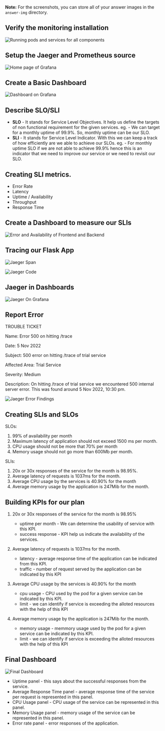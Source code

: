 **Note:** For the screenshots, you can store all of your answer images in the `answer-img` directory.

## Verify the monitoring installation
![Running pods and services for all components](answer-img/pods-svc.png?raw=true)

## Setup the Jaeger and Prometheus source
![Home page of Grafana](answer-img/grafana-landing-screen.png?raw=true)

## Create a Basic Dashboard
![Dashboard on Grafana](answer-img/data_sources.png?raw=true)

## Describe SLO/SLI
- **SLO** - It stands for Service Level Objectives. It help us define the targets of non functional requirement for the given services. eg. - We can target for a monthly uptime of 99.9%. So, monthly uptime can be our SLO. 
- **SLI** - It stands for Service Level Indicator. With this we can keep a track of how efficiently are we able to achieve our SLOs. eg. - For monthly uptime SLO if we are not able to achieve 99.9% hence this is an indicator that we need to improve our service or we need to revisit our SLO. 

## Creating SLI metrics.
* Error Rate
* Latency
* Uptime / Availability
* Throughput
* Response Time

## Create a Dashboard to measure our SLIs
![Error and Availability of Frontend and Backend](answer-img/backend_frontend_dashboard.png?raw=true)

## Tracing our Flask App
![Jaeger Span](answer-img/jaeger_backend_landing.png?raw=true)

![Jaeger Code](answer-img/jaeger_code.png?raw=true)

## Jaeger in Dashboards
![Jaeger On Grafana](answer-img/jaeger_grafana.png?raw=true)

## Report Error
TROUBLE TICKET

Name: Error 500 on hitting /trace

Date: 5 Nov 2022

Subject: 500 error on hitting /trace of trial service

Affected Area: Trial Service

Severity: Medium

Description: On hitting /trace of trial service we encountered 500 internal server error. This was found around 5 Nov 2022, 10:30 pm.

![Jaeger Error Findings](answer-img/jaegar_error.png?raw=true)


## Creating SLIs and SLOs
SLOs:
1. 99% of availability per month
2. Maximum latency of application should not exceed 1500 ms per month.
3. CPU usage should not be more that 70% per month
4. Memory usage should not go more than 600Mb per month.

SLIs:
1. 20x or 30x responses of the service for the month is 98.95%.
2. Average latency of requests is 1037ms for the month.
3. Average CPU usage by the services is 40.90% for the month
4. Average memory usage by the application is 247Mib for the month.

## Building KPIs for our plan
1. 20x or 30x responses of the service for the month is 98.95%
    - uptime per month - We can determine the usability of service with this KPI.
    - success response - KPI help us indicate the availability of the services.

2. Average latency of requests is 1037ms for the month.
    - latency - average response time of the application can be indicated from this KPI.
    - traffic - number of request served by the application can be indicated by this KPI

3. Average CPU usage by the services is 40.90% for the month
    - cpu usage - CPU used by the pod for a given service can be indicated by this KPI.
    - limit - we can identify if service is exceeding the alloted resources with the help of this KPI 

4. Average memory usage by the application is 247Mib for the month.
    - memory usage - memmory usage used by the pod for a given service can be indicated by this KPI.
    - limit - we can identify if service is exceeding the alloted resources with the help of this KPI 

## Final Dashboard
![Final Dashboard](answer-img/kpi_dashboard.png?raw=true)
- Uptime panel - this says about the successful responses from the service.
- Average Response Time panel - average response time of the service per request is represented in this panel.
- CPU Usage panel - CPU usage of the service can be represented in this panel.
- Memory Usage panel - memory usage of the service can be represented in this panel.
- Error rate panel - error responses of the application.
